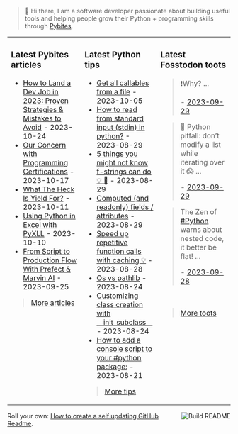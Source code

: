> 👋 Hi there, I am a software developer passionate about building useful tools and helping people grow their Python + programming skills through <a href="https://pybit.es" target="_blank">Pybites</a>.

<table><tr><td valign="top" width="33%">

### Latest Pybites articles

<ul>

  <li><a href="https://pybit.es/articles/how-to-land-a-dev-job-in-2023-proven-strategies-mistakes-to-avoid/" target="_blank">How to Land a Dev Job in 2023: Proven Strategies & Mistakes to Avoid</a> - 2023-10-24</li>

  <li><a href="https://pybit.es/articles/our-concern-with-programming-certifications/" target="_blank">Our Concern with Programming Certifications</a> - 2023-10-17</li>

  <li><a href="https://pybit.es/articles/what-the-heck-is-yield-for/" target="_blank">What The Heck Is Yield For?</a> - 2023-10-11</li>

  <li><a href="https://pybit.es/articles/using-python-in-excel-with-pyxll/" target="_blank">Using Python in Excel with PyXLL</a> - 2023-10-10</li>

  <li><a href="https://pybit.es/articles/meet-will-raphaelson-from-script-to-production-flow-with-prefect-marvin-ai/" target="_blank">From Script to Production Flow With Prefect & Marvin AI</a> - 2023-09-25</li>

</ul>

> <a href="https://pybit.es/articles/" target="_blank">More articles</a>


</td><td valign="top" width="34%">

### Latest Python tips

<ul>

  <li><a href="https://github.com/bbelderbos/bobcodesit/blob/main/notes/20231005125327.md" target="_blank">Get all callables from a file</a> - 2023-10-05</li>

  <li><a href="https://github.com/bbelderbos/bobcodesit/blob/main/notes/20230829192509.md" target="_blank">How to read from standard input (stdin) in python?</a> - 2023-08-29</li>

  <li><a href="https://github.com/bbelderbos/bobcodesit/blob/main/notes/20230829122531.md" target="_blank">5 things you might not know f-strings can do 💡 🧵</a> - 2023-08-29</li>

  <li><a href="https://github.com/bbelderbos/bobcodesit/blob/main/notes/20230829122437.md" target="_blank">Computed (and readonly) fields / attributes</a> - 2023-08-29</li>

  <li><a href="https://github.com/bbelderbos/bobcodesit/blob/main/notes/20230828204211.md" target="_blank">Speed up repetitive function calls with caching 💡</a> - 2023-08-28</li>

  <li><a href="https://github.com/bbelderbos/bobcodesit/blob/main/notes/20230824175324.md" target="_blank">Os vs pathlib</a> - 2023-08-24</li>

  <li><a href="https://github.com/bbelderbos/bobcodesit/blob/main/notes/20230824103843.md" target="_blank">Customizing class creation with __init_subclass__</a> - 2023-08-24</li>

  <li><a href="https://github.com/bbelderbos/bobcodesit/blob/main/notes/20230821155645.md" target="_blank">How to add a console script to your #python package:</a> - 2023-08-21</li>

</ul>

> <a href="https://github.com/bbelderbos/bobcodesit" target="_blank">More tips</a>


</td><td valign="top" width="33%">

### Latest Fosstodon toots


  <blockquote>
  <p>❗Why?  ...</p>
  - <a href="https://fosstodon.org/@bbelderbos/111147734793637053" target="_blank">2023-09-29</a>
  </blockquote>

  <blockquote>
  <p>🐍 Python pitfall: don’t modify a list while iterating over it 😱 ...</p>
  - <a href="https://fosstodon.org/@bbelderbos/111147734299616327" target="_blank">2023-09-29</a>
  </blockquote>

  <blockquote>
  <p>The Zen of <a class="mention hashtag" href="https://fosstodon.org/tags/Python" rel="tag">#<span>Python</span></a> warns about nested code, it better be flat! ...</p>
  - <a href="https://fosstodon.org/@bbelderbos/111142631602255869" target="_blank">2023-09-28</a>
  </blockquote>


<br>

> <a href="https://fosstodon.org/@bbelderbos" target="_blank">More toots</a>


</td></tr></table>

<a href="https://github.com/bbelderbos/bbelderbos/actions" target="_blank"><img src="https://github.com/bbelderbos/bbelderbos/workflows/Daily%20Update/badge.svg" align="right" alt="Build README"></a>Roll your own: <a href="https://pybit.es/articles/how-to-create-a-self-updating-github-readme/" target="_blank">How to create a self updating GitHub Readme</a>.